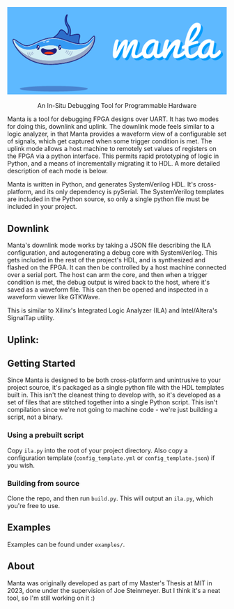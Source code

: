 ![](assets/manta.png)

<div align="center">
  An In-Situ Debugging Tool for Programmable Hardware
</div>

Manta is a tool for debugging FPGA designs over UART. It has two modes for doing this, downlink and uplink. The downlink mode feels similar to a logic analyzer, in that Manta provides a waveform view of a configurable set of signals, which get captured when some trigger condition is met. The uplink mode allows a host machine to remotely set values of registers on the FPGA via a python interface. This permits rapid prototyping of logic in Python, and a means of incrementally migrating it to HDL. A more detailed description of each mode is below.

Manta is written in Python, and generates SystemVerilog HDL. It's cross-platform, and its only dependency is pySerial. The SystemVerilog templates are included in the Python source, so only a single python file must be included in your project.

## Downlink

Manta's downlink mode works by taking a JSON file describing the ILA configuration, and autogenerating a debug core with SystemVerilog. This gets included in the rest of the project's HDL, and is synthesized and flashed on the FPGA. It can then be controlled by a host machine connected over a serial port. The host can arm the core, and then when a trigger condition is met, the debug output is wired back to the host, where it's saved as a waveform file. This can then be opened and inspected in a waveform viewer like GTKWave.

This is similar to Xilinx's Integrated Logic Analyzer (ILA) and Intel/Altera's SignalTap utility.

## Uplink:


## Getting Started

Since Manta is designed to be both cross-platform and unintrusive to your project source, it's packaged as a single python file with the HDL templates built in. This isn't the cleanest thing to develop with, so it's developed as a set of files that are stitched together into a single Python script. This isn't compilation since we're not going to machine code - we're just building a script, not a binary.

### Using a prebuilt script

Copy `ila.py` into the root of your project directory. Also copy a configuration template (`config_template.yml` or `config_template.json`) if you wish.

### Building from source

Clone the repo, and then run `build.py`. This will output an `ila.py`, which you're free to use.

## Examples
Examples can be found under `examples/`.

## About 
Manta was originally developed as part of my Master's Thesis at MIT in 2023, done under the supervision of Joe Steinmeyer. But I think it's a neat tool, so I'm still working on it :)
